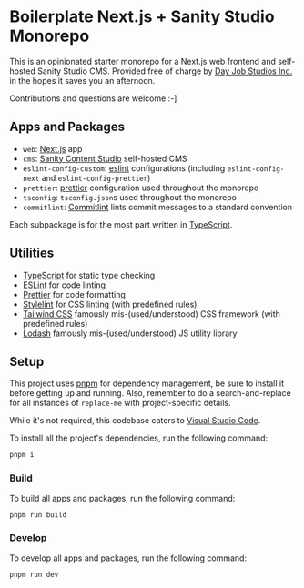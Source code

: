 # Boilerplate Next.js + Sanity Studio Monorepo

This is an opinionated starter monorepo for a Next.js web frontend and self-hosted Sanity Studio CMS. Provided free of charge by [Day Job Studios Inc.](https://dayjob.work/) in the hopes it saves you an afternoon.

Contributions and questions are welcome :-]

## Apps and Packages

- `web`: [Next.js](https://nextjs.org/) app
- `cms`: [Sanity Content Studio](https://www.sanity.io/studio/) self-hosted CMS
- `eslint-config-custom`: [eslint](https://eslint.org/) configurations (including `eslint-config-next` and `eslint-config-prettier`)
- `prettier`: [prettier](https://prettier.io/) configuration used throughout the monorepo
- `tsconfig`: `tsconfig.json`s used throughout the monorepo
- `commitlint`: [Commitlint](https://commitlint.js.org/) lints commit messages to a standard convention

Each subpackage is for the most part written in [TypeScript](https://www.typescriptlang.org/).

## Utilities

- [TypeScript](https://www.typescriptlang.org/) for static type checking
- [ESLint](https://eslint.org/) for code linting
- [Prettier](https://prettier.io/) for code formatting
- [Stylelint](https://stylelint.io/) for CSS linting (with predefined rules)
- [Tailwind CSS](https://tailwindcss.com/) famously mis-(used/understood) CSS framework (with predefined rules)
- [Lodash](https://lodash.com/) famously mis-(used/understood) JS utility library

## Setup

This project uses [pnpm](https://pnpm.io/) for dependency management, be sure to install it before getting up and running. Also, remember to do a search-and-replace for all instances of `replace-me` with project-specific details.

While it's not required, this codebase caters to [Visual Studio Code](https://code.visualstudio.com/).

To install all the project's dependencies, run the following command:

```sh
pnpm i
```

### Build

To build all apps and packages, run the following command:

```sh
pnpm run build
```

### Develop

To develop all apps and packages, run the following command:

```sh
pnpm run dev
```
